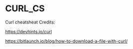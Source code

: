 # CURL_CS
Curl cheatsheat
Credits:


https://devhints.io/curl


https://bitlaunch.io/blog/how-to-download-a-file-with-curl/
